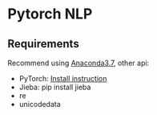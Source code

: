 # Pytorch NLP

## Requirements
Recommend using [Anaconda3.7](https://docs.anaconda.com/anaconda/install/), other api:
- PyTorch: [Install instruction](https://pytorch.org/)
- Jieba: pip install jieba
- re
- unicodedata
